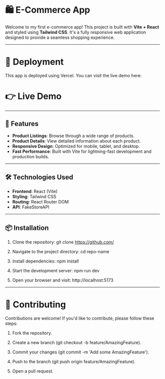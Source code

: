 # 🛍️ E-Commerce App

Welcome to my first e-commerce app! This project is built with **Vite + React** and styled using **Tailwind CSS**. It's a fully responsive web application designed to provide a seamless shopping experience.

---

# 🚀 Deployment

This app is deployed using Vercel. You can visit the live demo here:

# 👉 Live Demo

---

## 🚀 Features

- **Product Listings**: Browse through a wide range of products.
- **Product Details**: View detailed information about each product.
- **Responsive Design**: Optimized for mobile, tablet, and desktop.
- **Fast Performance**: Built with Vite for lightning-fast development and production builds.

---

## 🛠️ Technologies Used

- **Frontend**: React (Vite)
- **Styling**: Tailwind CSS
- **Routing**: React Router DOM
- **API**: FakeStoreAPI

---

## 📦 Installation

1. Clone the repository:
   git clone https://github.com/

2. Navigate to the project directory:
   cd repo-name

3. Install dependencies:
   npm install

4. Start the development server:
   npm run dev

5. Open your browser and visit:
   http://localhost:5173

---

# 🤝 Contributing

Contributions are welcome! If you'd like to contribute, please follow these steps:

1. Fork the repository.

2. Create a new branch (git checkout -b feature/AmazingFeature).

3. Commit your changes (git commit -m 'Add some AmazingFeature').

4. Push to the branch (git push origin feature/AmazingFeature).

5. Open a pull request.
